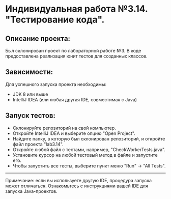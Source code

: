 # Индивидуальная работа №3.14. "Тестирование кода".
## Описание проекта:
Был склонирован проект по лабораторной работе №3. В коде предоставлена реализация юнит тестов для созданных классов.
## Зависимости:
Для успешного запуска проекта необходимы:
+ JDK 8 или выше
+ IntelliJ IDEA (или любая другая IDE, совместимая с Java)
## Запуск тестов:
+ Склонируйте репозиторий на свой компьютер.
+ Откройте IntelliJ IDEA и выберите опцию "Open Project".
+ Найдите папку, в которую был склонирован репозиторий, и откройте файл проекта "lab3.14".
+ Откройте любой файл с тестами, например, "CheckWorkerTests.java".
+ Установите курсор на любой тестовый метод в файле и запустите его.
+ Чтобы запустить все тесты, выберите пункт меню "Run" -> "All Tests".


_____

Примечание: если вы используете другую IDE, процедура запуска может отличаться. Ознакомьтесь с инструкциями вашей IDE для запуска Java-проектов.


